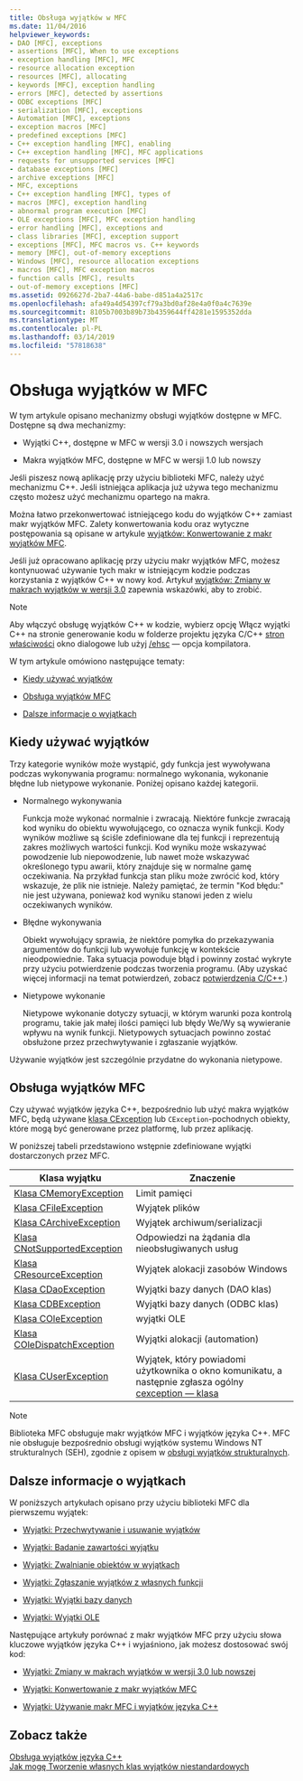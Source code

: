 ```yaml
---
title: Obsługa wyjątków w MFC
ms.date: 11/04/2016
helpviewer_keywords:
- DAO [MFC], exceptions
- assertions [MFC], When to use exceptions
- exception handling [MFC], MFC
- resource allocation exception
- resources [MFC], allocating
- keywords [MFC], exception handling
- errors [MFC], detected by assertions
- ODBC exceptions [MFC]
- serialization [MFC], exceptions
- Automation [MFC], exceptions
- exception macros [MFC]
- predefined exceptions [MFC]
- C++ exception handling [MFC], enabling
- C++ exception handling [MFC], MFC applications
- requests for unsupported services [MFC]
- database exceptions [MFC]
- archive exceptions [MFC]
- MFC, exceptions
- C++ exception handling [MFC], types of
- macros [MFC], exception handling
- abnormal program execution [MFC]
- OLE exceptions [MFC], MFC exception handling
- error handling [MFC], exceptions and
- class libraries [MFC], exception support
- exceptions [MFC], MFC macros vs. C++ keywords
- memory [MFC], out-of-memory exceptions
- Windows [MFC], resource allocation exceptions
- macros [MFC], MFC exception macros
- function calls [MFC], results
- out-of-memory exceptions [MFC]
ms.assetid: 0926627d-2ba7-44a6-babe-d851a4a2517c
ms.openlocfilehash: afa49a4d54397cf79a3bd0af28e4a0f0a4c7639e
ms.sourcegitcommit: 8105b7003b89b73b4359644ff4281e1595352dda
ms.translationtype: MT
ms.contentlocale: pl-PL
ms.lasthandoff: 03/14/2019
ms.locfileid: "57818638"
---
```

# <a name="exception-handling-in-mfc"></a>Obsługa wyjątków w MFC

W tym artykule opisano mechanizmy obsługi wyjątków dostępne w MFC. Dostępne są dwa mechanizmy:

- Wyjątki C++, dostępne w MFC w wersji 3.0 i nowszych wersjach

- Makra wyjątków MFC, dostępne w MFC w wersji 1.0 lub nowszy

Jeśli piszesz nową aplikację przy użyciu biblioteki MFC, należy użyć mechanizmu C++. Jeśli istniejąca aplikacja już używa tego mechanizmu często możesz użyć mechanizmu opartego na makra.

Można łatwo przekonwertować istniejącego kodu do wyjątków C++ zamiast makr wyjątków MFC. Zalety konwertowania kodu oraz wytyczne postępowania są opisane w artykule [wyjątków: Konwertowanie z makr wyjątków MFC](../mfc/exceptions-converting-from-mfc-exception-macros.md).

Jeśli już opracowano aplikację przy użyciu makr wyjątków MFC, możesz kontynuować używanie tych makr w istniejącym kodzie podczas korzystania z wyjątków C++ w nowy kod. Artykuł [wyjątków: Zmiany w makrach wyjątków w wersji 3.0](../mfc/exceptions-changes-to-exception-macros-in-version-3-0.md) zapewnia wskazówki, aby to zrobić.

> [!NOTE]
>  Aby włączyć obsługę wyjątków C++ w kodzie, wybierz opcję Włącz wyjątki C++ na stronie generowanie kodu w folderze projektu języka C/C++ [stron właściwości](../build/reference/property-pages-visual-cpp.md) okno dialogowe lub użyj [/ehsc](../build/reference/eh-exception-handling-model.md) — opcja kompilatora.

W tym artykule omówiono następujące tematy:

- [Kiedy używać wyjątków](#_core_when_to_use_exceptions)

- [Obsługa wyjątków MFC](#_core_mfc_exception_support)

- [Dalsze informacje o wyjątkach](#_core_further_reading_about_exceptions)

##  <a name="_core_when_to_use_exceptions"></a> Kiedy używać wyjątków

Trzy kategorie wyników może wystąpić, gdy funkcja jest wywoływana podczas wykonywania programu: normalnego wykonania, wykonanie błędne lub nietypowe wykonanie. Poniżej opisano każdej kategorii.

- Normalnego wykonywania

   Funkcja może wykonać normalnie i zwracają. Niektóre funkcje zwracają kod wyniku do obiektu wywołującego, co oznacza wynik funkcji. Kody wyników możliwe są ściśle zdefiniowane dla tej funkcji i reprezentują zakres możliwych wartości funkcji. Kod wyniku może wskazywać powodzenie lub niepowodzenie, lub nawet może wskazywać określonego typu awarii, który znajduje się w normalne gamę oczekiwania. Na przykład funkcja stan pliku może zwrócić kod, który wskazuje, że plik nie istnieje. Należy pamiętać, że termin "Kod błędu:" nie jest używana, ponieważ kod wyniku stanowi jeden z wielu oczekiwanych wyników.

- Błędne wykonywania

   Obiekt wywołujący sprawia, że niektóre pomyłka do przekazywania argumentów do funkcji lub wywołuje funkcję w kontekście nieodpowiednie. Taka sytuacja powoduje błąd i powinny zostać wykryte przy użyciu potwierdzenie podczas tworzenia programu. (Aby uzyskać więcej informacji na temat potwierdzeń, zobacz [potwierdzenia C/C++](/visualstudio/debugger/c-cpp-assertions).)

- Nietypowe wykonanie

   Nietypowe wykonanie dotyczy sytuacji, w którym warunki poza kontrolą programu, takie jak małej ilości pamięci lub błędy We/Wy są wywieranie wpływu na wynik funkcji. Nietypowych sytuacjach powinno zostać obsłużone przez przechwytywanie i zgłaszanie wyjątków.

Używanie wyjątków jest szczególnie przydatne do wykonania nietypowe.

##  <a name="_core_mfc_exception_support"></a> Obsługa wyjątków MFC

Czy używać wyjątków języka C++, bezpośrednio lub użyć makra wyjątków MFC, będą używane [klasa CException](../mfc/reference/cexception-class.md) lub `CException`-pochodnych obiekty, które mogą być generowane przez platformę, lub przez aplikację.

W poniższej tabeli przedstawiono wstępnie zdefiniowane wyjątki dostarczonych przez MFC.

|Klasa wyjątku|Znaczenie|
|---------------------|-------------|
|[Klasa CMemoryException](../mfc/reference/cmemoryexception-class.md)|Limit pamięci|
|[Klasa CFileException](../mfc/reference/cfileexception-class.md)|Wyjątek plików|
|[Klasa CArchiveException](../mfc/reference/carchiveexception-class.md)|Wyjątek archiwum/serializacji|
|[Klasa CNotSupportedException](../mfc/reference/cnotsupportedexception-class.md)|Odpowiedzi na żądania dla nieobsługiwanych usług|
|[Klasa CResourceException](../mfc/reference/cresourceexception-class.md)|Wyjątek alokacji zasobów Windows|
|[Klasa CDaoException](../mfc/reference/cdaoexception-class.md)|Wyjątki bazy danych (DAO klas)|
|[Klasa CDBException](../mfc/reference/cdbexception-class.md)|Wyjątki bazy danych (ODBC klas)|
|[Klasa COleException](../mfc/reference/coleexception-class.md)|wyjątki OLE|
|[Klasa COleDispatchException](../mfc/reference/coledispatchexception-class.md)|Wyjątki alokacji (automation)|
|[Klasa CUserException](../mfc/reference/cuserexception-class.md)|Wyjątek, który powiadomi użytkownika o okno komunikatu, a następnie zgłasza ogólny [cexception — klasa](../mfc/reference/cexception-class.md)|

> [!NOTE]
>  Biblioteka MFC obsługuje makr wyjątków MFC i wyjątków języka C++. MFC nie obsługuje bezpośrednio obsługi wyjątków systemu Windows NT strukturalnych (SEH), zgodnie z opisem w [obsługi wyjątków strukturalnych](/windows/desktop/debug/structured-exception-handling).

##  <a name="_core_further_reading_about_exceptions"></a> Dalsze informacje o wyjątkach

W poniższych artykułach opisano przy użyciu biblioteki MFC dla pierwszemu wyjątek:

- [Wyjątki: Przechwytywanie i usuwanie wyjątków](../mfc/exceptions-catching-and-deleting-exceptions.md)

- [Wyjątki: Badanie zawartości wyjątku](../mfc/exceptions-examining-exception-contents.md)

- [Wyjątki: Zwalnianie obiektów w wyjątkach](../mfc/exceptions-freeing-objects-in-exceptions.md)

- [Wyjątki: Zgłaszanie wyjątków z własnych funkcji](../mfc/exceptions-throwing-exceptions-from-your-own-functions.md)

- [Wyjątki: Wyjątki bazy danych](../mfc/exceptions-database-exceptions.md)

- [Wyjątki: Wyjątki OLE](../mfc/exceptions-ole-exceptions.md)

Następujące artykuły porównać z makr wyjątków MFC przy użyciu słowa kluczowe wyjątków języka C++ i wyjaśniono, jak możesz dostosować swój kod:

- [Wyjątki: Zmiany w makrach wyjątków w wersji 3.0 lub nowszej](../mfc/exceptions-changes-to-exception-macros-in-version-3-0.md)

- [Wyjątki: Konwertowanie z makr wyjątków MFC](../mfc/exceptions-converting-from-mfc-exception-macros.md)

- [Wyjątki: Używanie makr MFC i wyjątków języka C++](../mfc/exceptions-using-mfc-macros-and-cpp-exceptions.md)

## <a name="see-also"></a>Zobacz także

[Obsługa wyjątków języka C++](../cpp/cpp-exception-handling.md)<br/>
[Jak mogę Tworzenie własnych klas wyjątków niestandardowych](http://go.microsoft.com/fwlink/p/?linkid=128045)
